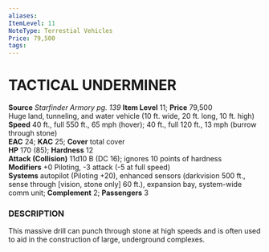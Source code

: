 ```yaml
---
aliases: 
ItemLevel: 11
NoteType: Terrestial Vehicles
Price: 79,500
tags: 
---
```

# TACTICAL UNDERMINER
**Source** _Starfinder Armory pg. 139_
**Item Level** 11; **Price** 79,500  
Huge land, tunneling, and water vehicle (10 ft. wide, 20 ft. long, 10 ft. high)  
**Speed** 40 ft., full 550 ft., 65 mph (hover); 40 ft., full 120 ft., 13 mph (burrow through stone)  
**EAC** 24; **KAC** 25; **Cover** total cover  
**HP** 170 (85); **Hardness** 12  
**Attack (Collision)** 11d10 B (DC 16); ignores 10 points of hardness  
**Modifiers** +0 Piloting, -3 attack (-5 at full speed)  
**Systems** autopilot (Piloting +20), enhanced sensors (darkvision 500 ft., sense through [vision, stone only] 60 ft.), expansion bay, system-wide comm unit; **Complement** 2; **Passengers** 3  

### DESCRIPTION

This massive drill can punch through stone at high speeds and is often used to aid in the construction of large, underground complexes.
